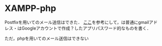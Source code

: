 # XAMPP-php

Postfixを用いてのメール送信はできた．
[ここ](https://blog.ymyzk.com/2017/06/postfix-smarthost-gmail/)を参考にして，<username>は普通にgmailアドレス・<password>はGoogleアカウントで作成？したアプリパスワード的なものを書く．

ただ，phpを用いてのメール送信はできない
